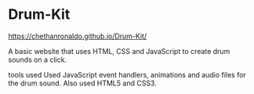 # Drum-Kit

https://chethanronaldo.github.io/Drum-Kit/

A basic website that uses HTML, CSS and JavaScript to create drum sounds on a click.

tools used
Used JavaScript event handlers, animations and audio files for the drum sound. Also used HTML5 and CSS3.
